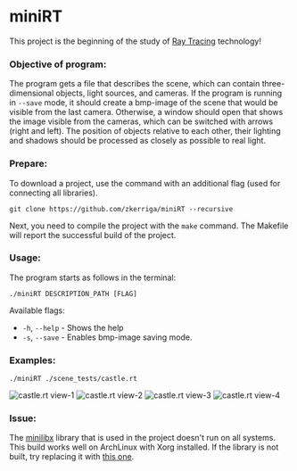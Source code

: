 # miniRT
This project is the beginning of the study of <a href="https://en.wikipedia.org/wiki/Ray_tracing_(graphics)">Ray Tracing</a> technology!

### Objective of program:
The program gets a file that describes the scene, which can contain three-dimensional objects, light sources, and cameras.
If the program is running in `--save` mode, it should create a bmp-image of the scene that would be visible from the last camera. Otherwise, a window should open that shows the image visible from the cameras, which can be switched with arrows (right and left). The position of objects relative to each other, their lighting and shadows should be processed as closely as possible to real light.

### Prepare:
To download a project, use the command with an additional flag (used for connecting all libraries).
```
git clone https://github.com/zkerriga/miniRT --recursive
```
Next, you need to compile the project with the ` make ` command. The Makefile will report the successful build of the project.

### Usage:
The program starts as follows in the terminal:
```
./miniRT DESCRIPTION_PATH [FLAG]
```
Available flags:
- `-h`, `--help`  -  Shows the help
- `-s`, `--save`  -  Enables bmp-image saving mode.

### Examples:
```
./miniRT ./scene_tests/castle.rt
```
![castle.rt view-1](https://github.com/zkerriga/miniRT/blob/master/images/castle.jpg)
![castle.rt view-2](https://github.com/zkerriga/miniRT/blob/master/images/castle_view2.jpg)
![castle.rt view-3](https://github.com/zkerriga/miniRT/blob/master/images/castle_view3.jpg)
![castle.rt view-4](https://github.com/zkerriga/miniRT/blob/master/images/castle_view4.jpg)

### Issue:
The <a href="https://github.com/ttshivhula/minilibx.git">minilibx</a> library that is used in the project doesn't run on all systems. This build works well on ArchLinux with Xorg installed. If the library is not built, try replacing it with <a href="https://github.com/42Paris/minilibx-linux">this one</a>.

